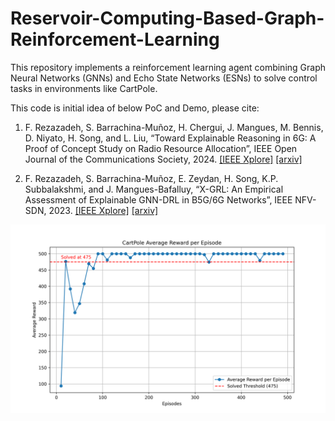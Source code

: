 # Reservoir-Computing-Based-Graph-Reinforcement-Learning
This repository implements a reinforcement learning agent combining Graph Neural Networks (GNNs) and Echo State Networks (ESNs) to solve control tasks in environments like CartPole.

This code is initial idea of below PoC and Demo, please cite:

1) F. Rezazadeh, S. Barrachina-Muñoz, H. Chergui, J. Mangues, M. Bennis, D. Niyato, H. Song, and L. Liu, “Toward Explainable Reasoning in 6G: A Proof of Concept Study on Radio Resource Allocation”, IEEE Open Journal of the Communications Society, 2024. [[IEEE Xplore]](https://ieeexplore.ieee.org/document/10689363) [[arxiv]](https://arxiv.org/abs/2407.10186)
   
3) F. Rezazadeh, S. Barrachina-Muñoz, E. Zeydan, H. Song, K.P. Subbalakshmi, and J. Mangues-Bafalluy, “X-GRL: An Empirical Assessment of Explainable GNN-DRL in B5G/6G Networks”, IEEE NFV-SDN, 2023. [[IEEE Xplore]](https://ieeexplore.ieee.org/abstract/document/10329778/authors#authors) [[arxiv]](https://arxiv.org/abs/2311.08798)

<img src="Plot/cartpole_avg_reward_Farhad Rezazadeh.png"/>
